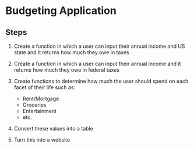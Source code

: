 # Budgeting Application

## Steps

1. Create a function in which a user can input their annual income and US state and it returns how much they owe in taxes

2. Create a function in which a user can input their annual income and it returns how much they owe in federal taxes

3. Create functions to determine how much the user should spend on each facet of their life such as:
   -  Rent/Mortgage
   -  Groceries
   -  Entertainment
   -  etc.

4. Convert these values into a table

5. Turn this into a website